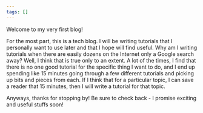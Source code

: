 ```yaml
---
tags: []
---
```

Welcome to my very first blog!

For the most part, this is a tech blog. I will be writing tutorials that I personally want to use later and that I hope will find useful. Why am I writing tutorials when there are easily dozens on the Internet only a Google search away? Well, I think that is true only to an extent. A lot of the times, I find that there is no one good tutorial for the specific thing I want to do, and I end up spending like 15 minutes going through a few different tutorials and picking up bits and pieces from each. If I think that for a particular topic, I can save a reader that 15 minutes, then I will write a tutorial for that topic.

Anyways, thanks for stopping by! Be sure to check back - I promise exciting and useful stuffs soon!
